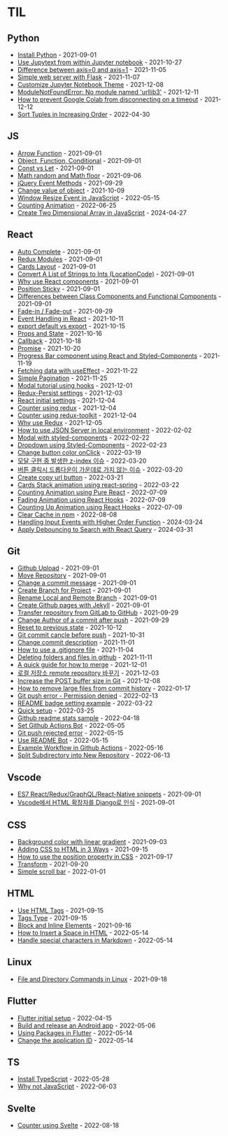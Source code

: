 # TIL

<!-- index starts -->
## Python

* [Install Python](https://github.com/jk1635/TIL/blob/main/Python/2021-06-16-Python-Anaconda3.md) - 2021-09-01
* [Use Jupytext from within Jupyter notebook](https://github.com/jk1635/TIL/blob/main/Python/2021-10-26-Use-Jupytext-from-within-Jupyter-notebook.md) - 2021-10-27
* [Difference between axis=0 and axis=1](https://github.com/jk1635/TIL/blob/main/Python/2021-11-05-Difference-between-axis=0-and-axis=1.md) - 2021-11-05
* [Simple web server with Flask](https://github.com/jk1635/TIL/blob/main/Python/2021-11-07-Simple-web-server-with-Flask.md) - 2021-11-07
* [Customize Jupyter Notebook Theme](https://github.com/jk1635/TIL/blob/main/Python/2021-12-08-Change-theme-in-Jupyter-notebook.md) - 2021-12-08
* [ModuleNotFoundError: No module named 'urllib3'](https://github.com/jk1635/TIL/blob/main/Python/2021-12-10-No-module-named-'urllib3'.md) - 2021-12-11
* [How to prevent Google Colab from disconnecting on a timeout](https://github.com/jk1635/TIL/blob/main/Python/2021-12-11-How-to-prevent-colab-from-disconnecting.md) - 2021-12-12
* [Sort Tuples in Increasing Order](https://github.com/jk1635/TIL/blob/main/Python/2022-04-29-Sort-Tuples-in-Increasing-Order.md) - 2022-04-30

## JS

* [Arrow Function](https://github.com/jk1635/TIL/blob/main/JS/2021-07-10-JS-arrow-function.md) - 2021-09-01
* [Object&#44; Function&#44; Conditional](https://github.com/jk1635/TIL/blob/main/JS/2021-08-25-JS-object-return-conditional.md) - 2021-09-01
* [Const vs Let](https://github.com/jk1635/TIL/blob/main/JS/2021-08-24-const-vs-let.md) - 2021-09-01
* [Math random and Math floor](https://github.com/jk1635/TIL/blob/main/JS/2021-09-06-Math-random-and-Math-floor-in-JS.md) - 2021-09-06
* [jQuery Event Methods](https://github.com/jk1635/TIL/blob/main/JS/2021-09-28-Use-jquery-event-methods.md) - 2021-09-29
* [Change value of object](https://github.com/jk1635/TIL/blob/main/JS/2021-10-08-Change-object-value-in-array.md) - 2021-10-09
* [Window Resize Event in JavaScript](https://github.com/jk1635/TIL/blob/main/JS/2021-08-27-Window-Resize-Event.md) - 2022-05-15
* [Counting Animation](https://github.com/jk1635/TIL/blob/main/JS/2022-06-25-Count-up-tutorial.md) - 2022-06-25
* [Create Two Dimensional Array in JavaScript](https://github.com/jk1635/TIL/blob/main/JS/2024-04-27-Create-Two-Dimensional-Array.md) - 2024-04-27

## React

* [Auto Complete](https://github.com/jk1635/TIL/blob/main/React/2021-08-03-Auto-complete.md) - 2021-09-01
* [Redux Modules](https://github.com/jk1635/TIL/blob/main/React/2021-07-04-Redux.md) - 2021-09-01
* [Cards Layout](https://github.com/jk1635/TIL/blob/main/React/2021-07-18-Cards-Layout.md) - 2021-09-01
* [Convert A List of Strings to Ints (LocationCode)](https://github.com/jk1635/TIL/blob/main/React/2021-08-06-Convert-A-List-of-Strings-to-Ints(LocationCode).md) - 2021-09-01
* [Why use React components](https://github.com/jk1635/TIL/blob/main/React/2021-07-13-Why-use-React-components.md) - 2021-09-01
* [Position Sticky](https://github.com/jk1635/TIL/blob/main/React/2021-07-17-Position-Sticky.md) - 2021-09-01
* [Differences between Class Components and Functional Components](https://github.com/jk1635/TIL/blob/main/React/2021-07-12-Class-Components-vs-Functional-Components-in-React.md) - 2021-09-01
* [Fade-in / Fade-out](https://github.com/jk1635/TIL/blob/main/React/2021-09-25-Fade-in-Fade-out-text-in-react.md) - 2021-09-29
* [Event Handling in React](https://github.com/jk1635/TIL/blob/main/React/2021-10-11-Event-Handling-in-React.md) - 2021-10-11
* [export default vs export](https://github.com/jk1635/TIL/blob/main/React/2021-10-14-Difference-between-export-default-and-export.md) - 2021-10-15
* [Props and State](https://github.com/jk1635/TIL/blob/main/React/2021-10-16-Props-and-State.md) - 2021-10-16
* [Callback](https://github.com/jk1635/TIL/blob/main/React/2021-10-17-Callback-Hell-example.md) - 2021-10-18
* [Promise](https://github.com/jk1635/TIL/blob/main/React/2021-10-18-Promise-example.md) - 2021-10-20
* [Progress Bar component using React and Styled-Components](https://github.com/jk1635/TIL/blob/main/React/2021-11-19-ProgressBar-component-using-React-and-Styled-Components.md) - 2021-11-19
* [Fetching data with useEffect](https://github.com/jk1635/TIL/blob/main/React/2021-11-20-Fetching-data-with-useEffect.md) - 2021-11-22
* [Simple Pagination](https://github.com/jk1635/TIL/blob/main/React/2021-11-24-Simple-Pagination.md) - 2021-11-25
* [Modal tutorial using hooks](https://github.com/jk1635/TIL/blob/main/React/2021-11-28-Modal-tutorial-using-hooks.md) - 2021-12-01
* [Redux-Persist settings](https://github.com/jk1635/TIL/blob/main/React/2021-12-02-How-to-use-Redux-Persist.md) - 2021-12-03
* [React initial settings](https://github.com/jk1635/TIL/blob/main/React/2021-12-03-React-initial-setting.md) - 2021-12-04
* [Counter using redux](https://github.com/jk1635/TIL/blob/main/React/2021-12-04-Counter-using-Redux.md) - 2021-12-04
* [Counter using redux-toolkit](https://github.com/jk1635/TIL/blob/main/React/2021-12-05-Counter-using-Redux-Toolkit.md) - 2021-12-04
* [Why use Redux](https://github.com/jk1635/TIL/blob/main/React/2021-12-05-Why-use-Redux.md) - 2021-12-05
* [How to use JSON Server in local environment](https://github.com/jk1635/TIL/blob/main/React/2022-02-02-How-to-use-JSON-Server-in-local-environment.md) - 2022-02-02
* [Modal with styled-components](https://github.com/jk1635/TIL/blob/main/React/2022-02-21-Modal-using-styled-components.md) - 2022-02-22
* [Dropdown using Styled-Components](https://github.com/jk1635/TIL/blob/main/React/2022-02-23-Dropdown-using-styled-components.md) - 2022-02-23
* [Change button color onClick](https://github.com/jk1635/TIL/blob/main/React/2022-02-25-Change-button-color-onClick.md) - 2022-03-19
* [모달 구현 중 발생한 z-index 이슈](https://github.com/jk1635/TIL/blob/main/React/2022-02-22-Modal-with-z-index-issue.md) - 2022-03-20
* [버튼 클릭시 드롭다운이 가운데로 가지 않는 이슈](https://github.com/jk1635/TIL/blob/main/React/2022-02-24-Dropdown-center-alignment-to-button.md) - 2022-03-20
* [Create copy url button](https://github.com/jk1635/TIL/blob/main/React/2022-03-06-Create-copy-url-button.md) - 2022-03-21
* [Cards Stack animation using react-spring](https://github.com/jk1635/TIL/blob/main/React/2022-03-21-Card-stack-animation-using-react-spring.md) - 2022-03-22
* [Counting Animation using Pure React](https://github.com/jk1635/TIL/blob/main/React/2022-06-25-Count-Up-Tutorial-using-no-libraries.md) - 2022-07-09
* [Fading Animation using React Hooks](https://github.com/jk1635/TIL/blob/main/React/2022-06-26-Fade-In-Animation-using-React-Hooks.md) - 2022-07-09
* [Counting Up Animation using React Hooks](https://github.com/jk1635/TIL/blob/main/React/2022-06-27-Count-Up-Animation-using-React-Hooks.md) - 2022-07-09
* [Clear Cache in npm](https://github.com/jk1635/TIL/blob/main/React/2022-08-08-Clear-cache-in-npm.md) - 2022-08-08
* [Handling Input Events with Higher Order Function](https://github.com/jk1635/TIL/blob/main/React/2024-03-24-Handling-Input-Event-with-Higher-Order-Function.md) - 2024-03-24
* [Apply Debouncing to Search with React Query](https://github.com/jk1635/TIL/blob/main/React/2024-03-31-Apply-Debouncing-to-Search-with-React-Query.md) - 2024-03-31

## Git

* [Github Upload](https://github.com/jk1635/TIL/blob/main/Git/2021-06-20-Git-upload.md) - 2021-09-01
* [Move Repository](https://github.com/jk1635/TIL/blob/main/Git/2021-08-25-Git-move-repository.md) - 2021-09-01
* [Change a commit message](https://github.com/jk1635/TIL/blob/main/Git/2021-07-15-Git-changing-a-commit-message.md) - 2021-09-01
* [Create Branch for Project](https://github.com/jk1635/TIL/blob/main/Git/2021-07-16-Git-Create-Branch-for-Project.md) - 2021-09-01
* [Rename Local and Remote Branch](https://github.com/jk1635/TIL/blob/main/Git/2021-08-26-Git-Rename-Local-and-Remote-Branch.md) - 2021-09-01
* [Create Github pages with Jekyll](https://github.com/jk1635/TIL/blob/main/Git/2021-06-13-Git-Jekyll-Theme.md) - 2021-09-01
* [Transfer repository from GitLab to GitHub](https://github.com/jk1635/TIL/blob/main/Git/2021-09-28-Transfer-repository-from-GitLab-to-GitHub.md) - 2021-09-29
* [Change Author of a commit after push](https://github.com/jk1635/TIL/blob/main/Git/2021-09-29-Change-the-author-of-a-commit.md) - 2021-09-29
* [Reset to previous state](https://github.com/jk1635/TIL/blob/main/Git/2021-10-12-Git-reset-to-previous-state.md) - 2021-10-12
* [Git commit cancle before push](https://github.com/jk1635/TIL/blob/main/Git/2021-10-31-Git-commit-cancle-before-push.md) - 2021-10-31
* [Change commit description](https://github.com/jk1635/TIL/blob/main/Git/2021-11-01-Change-commit-description.md) - 2021-11-01
* [How to use a .gitignore file](https://github.com/jk1635/TIL/blob/main/Git/2021-11-04-Git-ignore.md) - 2021-11-04
* [Deleting folders and files in github](https://github.com/jk1635/TIL/blob/main/Git/2021-11-08-Delete-folders-and-files.md) - 2021-11-11
* [A quick guide for how to merge](https://github.com/jk1635/TIL/blob/main/Git/2021-12-01-How-to-merge-two-branches.md) - 2021-12-01
* [로컬 저장소 remote repository 바꾸기](https://github.com/jk1635/TIL/blob/main/Git/2021-12-03-Change-git-remote.md) - 2021-12-03
* [Increase the POST buffer size in Git](https://github.com/jk1635/TIL/blob/main/Git/2021-12-08-Increase-postBuffer-size-in-git.md) - 2021-12-08
* [How to remove large files from commit history](https://github.com/jk1635/TIL/blob/main/Git/2022-01-16-How-to-remove-large-files-from-commit-history.md) - 2022-01-17
* [Git push error - Permission denied](https://github.com/jk1635/TIL/blob/main/Git/2022-02-13-Permission-denied-error.md) - 2022-02-13
* [README badge setting example](https://github.com/jk1635/TIL/blob/main/Git/2022-03-13-README-badge-setting.md) - 2022-03-22
* [Quick setup](https://github.com/jk1635/TIL/blob/main/Git/2022-03-25-Quick-setup.md) - 2022-03-25
* [Github readme stats sample](https://github.com/jk1635/TIL/blob/main/Git/2022-04-16-Github-readme-stats-sample.md) - 2022-04-18
* [Set Github Actions Bot](https://github.com/jk1635/TIL/blob/main/Git/2022-05-04-Set-github-actions-bot.md) - 2022-05-05
* [Git push rejected error](https://github.com/jk1635/TIL/blob/main/Git/2021-06-14-Git-push-rejected-error.md) - 2022-05-15
* [Use README Bot](https://github.com/jk1635/TIL/blob/main/Git/2022-05-15-Use-README-Bot.md) - 2022-05-15
* [Example Workflow in Github Actions](https://github.com/jk1635/TIL/blob/main/Git/2022-05-16-Workflow-flow.md) - 2022-05-16
* [Split Subdirectory into New Repository](https://github.com/jk1635/TIL/blob/main/Git/2022-06-12-Git-Subtree-split.md) - 2022-06-13

## Vscode

* [ES7 React/Redux/GraphQL/React-Native snippets](https://github.com/jk1635/TIL/blob/main/Vscode/2021-07-26-Vscode-shortcut-keys.md) - 2021-09-01
* [Vscode에서 HTML 확장자를 Django로 인식](https://github.com/jk1635/TIL/blob/main/Vscode/2021-08-30-Vscode-HTML-files-recognized-as-Django-template.md) - 2021-09-01

## CSS

* [Background color with linear gradient](https://github.com/jk1635/TIL/blob/main/CSS/2021-09-02-Background-color-with-linear-gradient.md) - 2021-09-03
* [Adding CSS to HTML in 3 Ways](https://github.com/jk1635/TIL/blob/main/CSS/2021-09-14-Three-ways-to-add-CSS-to-HTML.md) - 2021-09-15
* [How to use the position property in CSS](https://github.com/jk1635/TIL/blob/main/CSS/2021-09-16-CSS-position-property.md) - 2021-09-17
* [Transform](https://github.com/jk1635/TIL/blob/main/CSS/2021-09-20-Transform.md) - 2021-09-20
* [Simple scroll bar](https://github.com/jk1635/TIL/blob/main/CSS/2022-01-01-Simple-scroll-bar.md) - 2022-01-01

## HTML

* [Use HTML Tags](https://github.com/jk1635/TIL/blob/main/HTML/2021-09-04-Use-HTML-tags.md) - 2021-09-15
* [Tags Type](https://github.com/jk1635/TIL/blob/main/HTML/2021-08-13-Tags.md) - 2021-09-15
* [Block and Inline Elements](https://github.com/jk1635/TIL/blob/main/HTML/2021-09-16-Block-and-Inline-Elements.md) - 2021-09-16
* [How to Insert a Space in HTML](https://github.com/jk1635/TIL/blob/main/HTML/2022-05-13-Insert-Space-in-HTML.md) - 2022-05-14
* [Handle special characters in Markdown](https://github.com/jk1635/TIL/blob/main/HTML/2022-05-14-Handle-special-characters-in-Markdown.md) - 2022-05-14

## Linux

* [File and Directory Commands in Linux](https://github.com/jk1635/TIL/blob/main/Linux/2021-09-17-file-and-directory-commands.md) - 2021-09-18

## Flutter

* [Flutter initial setup](https://github.com/jk1635/TIL/blob/main/Flutter/2022-04-15-Flutter-initial-setup.md) - 2022-04-15
* [Build and release an Android app](https://github.com/jk1635/TIL/blob/main/Flutter/2022-05-06-Build-and-release-an-Android-app.md) - 2022-05-06
* [Using Packages in Flutter](https://github.com/jk1635/TIL/blob/main/Flutter/2022-05-12-Using-packages-in-Flutter.md) - 2022-05-14
* [Change the application ID](https://github.com/jk1635/TIL/blob/main/Flutter/2022-05-13-Change-application-ID.md) - 2022-05-14

## TS

* [Install TypeScript](https://github.com/jk1635/TIL/blob/main/TS/2022-05-24-Install-TypeScript.md) - 2022-05-28
* [Why not JavaScript](https://github.com/jk1635/TIL/blob/main/TS/2022-06-03-Why-not-JavaScript.md) - 2022-06-03

## Svelte

* [Counter using Svelte](https://github.com/jk1635/TIL/blob/main/Svelte/2022-08-18-Counter-using-Svelte.md) - 2022-08-18
<!-- index ends -->